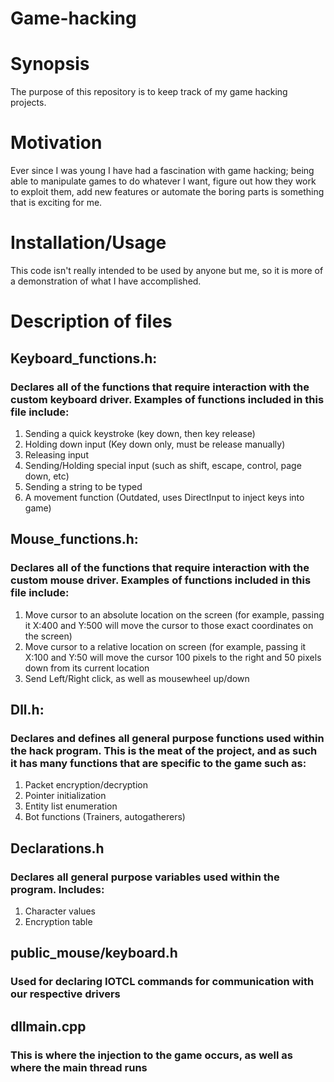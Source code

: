 # Game-hacking

# Synopsis
The purpose of this repository is to keep track of my game hacking projects.

# Motivation
Ever since I was young I have had a fascination with game hacking; being able to manipulate games to do whatever I want, figure out how they work to exploit them,
add new features or automate the boring parts is something that is exciting for me.

# Installation/Usage
This code isn't really intended to be used by anyone but me, so it is more of a demonstration of what I have accomplished.

# Description of files

## Keyboard_functions.h:
### Declares all of the functions that require interaction with the custom keyboard driver. Examples of functions included in this file include:
1. Sending a quick keystroke (key down, then key release)
2. Holding down input (Key down only, must be release manually)
3. Releasing input
4. Sending/Holding special input (such as shift, escape, control, page down, etc)
5. Sending a string to be typed
6. A movement function (Outdated, uses DirectInput to inject keys into game)

## Mouse_functions.h:
### Declares all of the functions that require interaction with the custom mouse driver. Examples of functions included in this file include:
1. Move cursor to an absolute location on the screen (for example, passing it X:400 and Y:500 will move the cursor to those exact coordinates on the screen)
2. Move cursor to a relative location on screen (for example, passing it X:100 and Y:50 will move the cursor 100 pixels to the right and 50 pixels down from its current      location
3. Send Left/Right click, as well as mousewheel up/down

## Dll.h:
### Declares and defines all general purpose functions used within the hack program. This is the meat of the project, and as such it has many functions that are specific to the game such as:
1. Packet encryption/decryption
2. Pointer initialization
3. Entity list enumeration
4. Bot functions (Trainers, autogatherers)

## Declarations.h
### Declares all general purpose variables used within the program. Includes:
1. Character values
2. Encryption table

## public_mouse/keyboard.h
### Used for declaring IOTCL commands for communication with our respective drivers

## dllmain.cpp
### This is where the injection to the game occurs, as well as where the main thread runs
